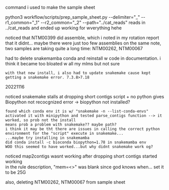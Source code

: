command i used to make the sample sheet

python3 workflow/scripts/prep_sample_sheet.py --delimiter="_" --r1_common="_1" --r2_common="_2" --path="../cat_reads"
	reads in ../cat_reads and ended up working for wverything hehe

noticed that NTM00399 did assemble, which i noted in my rotation report that it didnt... maybe there were just too few assemblies
	on the same note, two samples are taking quite a long time: NTM00262, NTM00067

had to delete snakemamba conda and reinstall w code in documentation. i think it became too bloated w all my mlms but not sure

	with that new install, i also had to update snakemake cause kept getting a snakemake error. 7.3.8>7.18

20221116

noticed snakemake stalls at dropping short contigs script + no python gives Biopython not recocgnized error -> biopython not installed?

	found which conda env it is w/ "snakemake -n --list-conda-envs"
	activated it with minipython and tested parse_contigs function --> it worked, so prob not the install
	means prob a problem with snakemake?? maybe path?
	i think it may be tht there are issues in calling the correct python environment for the "script" execute in snakemake...
	...maybe try installing in snakemamba 
	did conda install -c bioconda biopython=1.78 in snakemamba env
	WOO this seemed to have worked...but why didnt snakemake work og?

noticed map2contigs wasnt working after dropping short contigs started working	
	in the rule description, "mem=<>" was blank since god knows when...
	set it to be 25G

also, deleting NTM00262, NTM00067 from sample sheet
